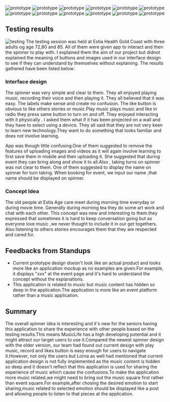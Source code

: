 ![prototype](https://github.com/deco3500-2017/Genius/blob/master/DigitalPrototype/img2/Homepage.png)
![prototype](https://github.com/deco3500-2017/Genius/blob/master/DigitalPrototype/img2/Event%20Gallery%20-%20happy.png)
![prototype](https://github.com/deco3500-2017/Genius/blob/master/DigitalPrototype/img2/View%20Event.png)
![prototype](https://github.com/deco3500-2017/Genius/blob/master/DigitalPrototype/img2/Join%20Event.png)
![prototype](https://github.com/deco3500-2017/Genius/blob/master/DigitalPrototype/img2/Create%20Event.png)
![prototype](https://github.com/deco3500-2017/Genius/blob/master/DigitalPrototype/img2/Add%20Images.png)
![prototype](https://github.com/deco3500-2017/Genius/blob/master/DigitalPrototype/img2/My%20Page.png)
![prototype](https://github.com/deco3500-2017/Genius/blob/master/DigitalPrototype/img2/My%20Like.png)
![prototype](https://github.com/deco3500-2017/Genius/blob/master/DigitalPrototype/img2/My%20Event.png)
![prototype](https://github.com/deco3500-2017/Genius/blob/master/DigitalPrototype/img2/My%20Event%202.png)
![prototype](https://github.com/deco3500-2017/Genius/blob/master/DigitalPrototype/img2/Delete%20Event.png)
![prototype](https://github.com/deco3500-2017/Genius/blob/master/DigitalPrototype/img2/Delete.png)
## Testing results
![testing](https://github.com/deco3500-2017/Genius/blob/master/testingatagecare.png)
 The testing session was held at Estia Health Gold Coast with three adults og age 72,80 and 85. All of them were given app to interact and then the spinner to play with. I explained them the aim of our project but didnot explained the meaning of buttons and images used in our interface design to see if they can understand by themselves without explaining. The results gathered have been listed below: 

### Interface design
 The spinner was very simple and clear to them. They all enjoyed playing music, recording their voice and then playing it. They all believed that it was easy. The labels make sense and create no confusion. The like button is obvious to like others stories or music.Play music plays music and like in radio they press same button to turn on and off. They enjoyed interacting with it physically . I asked them what if it has been projected on a wall and they have to select using a device. They all said that they are not very keen to learn new technology.They want to do something that looks familiar and does not involve learning.
 
 App was though little confusing.One of them suggested to remove the features of uploading  images and videos as it will again involve learning to first save them in mobile and then  uploading it. She suggested that during event they can bring along and show it to all.Also , taking turns on spinner was not clear to them. One of them suggested to display the name on spinner for turn taking. When booking for event, we input our name ,that name should be displayed on spinner.

### Concept Idea
The old people at Estia Age care meet during morning time everyday or during movie time. Generally during morning tea they do some art work and chat with each other. This concept was new and interesting to them.they expressed that sometimes it is hard to keep conversation going but as everyone love music ,we never thought to include it in our get togethers. Also listening to others  stories encourages them that they are respected and cared for. 

## Feedbacks from Standups
* Current prototype design doesn't look like an actual product and looks more like an application mockup as no examples are given.For example, it displays "xxx" at the event page and it's hard to understand the concept without the explanations.
* This application is related to music but music content has hidden so deep in the application.The application is more like an event platform rather than a music application.

## Summary
The overall spinner idea is interesting and it's new for the seniors having this application to share the experience with other people based on the testing results.This means MusicLife has a high developing potential and it might attract our target users to use it.Compared the newest spinner design with the older version, our team had found out current design with play music, record and likes button is easy enough for users to navigate it.However, not only the users but Lorna as well had mentioned that current application design is not fully implemented as the music content is hidden so deep and it doesn't reflect that this application is used for sharing the experience of music which cause the confusions.To make the application more music related,we might need to bring out the music square first rather than event square.For example,after chosing the desired emotion to start sharing,music related to selected emotion should be displayed like a post and allowing people to listen to that pieces at the application.
